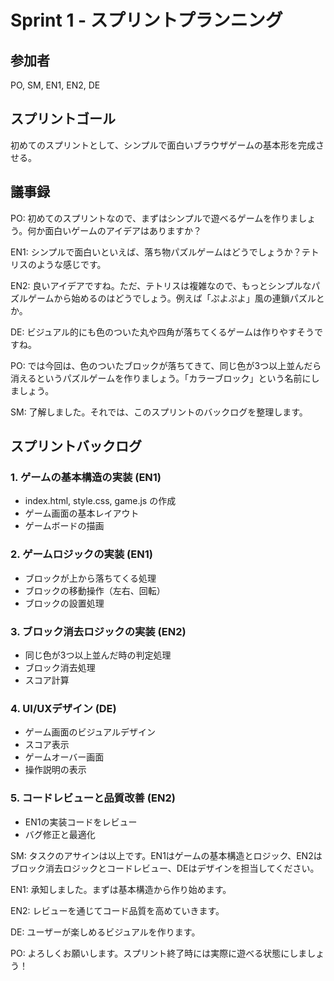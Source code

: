 # Sprint 1 - スプリントプランニング

## 参加者
PO, SM, EN1, EN2, DE

## スプリントゴール
初めてのスプリントとして、シンプルで面白いブラウザゲームの基本形を完成させる。

## 議事録

PO: 初めてのスプリントなので、まずはシンプルで遊べるゲームを作りましょう。何か面白いゲームのアイデアはありますか？

EN1: シンプルで面白いといえば、落ち物パズルゲームはどうでしょうか？テトリスのような感じです。

EN2: 良いアイデアですね。ただ、テトリスは複雑なので、もっとシンプルなパズルゲームから始めるのはどうでしょう。例えば「ぷよぷよ」風の連鎖パズルとか。

DE: ビジュアル的にも色のついた丸や四角が落ちてくるゲームは作りやすそうですね。

PO: では今回は、色のついたブロックが落ちてきて、同じ色が3つ以上並んだら消えるというパズルゲームを作りましょう。「カラーブロック」という名前にしましょう。

SM: 了解しました。それでは、このスプリントのバックログを整理します。

## スプリントバックログ

### 1. ゲームの基本構造の実装 (EN1)
- index.html, style.css, game.js の作成
- ゲーム画面の基本レイアウト
- ゲームボードの描画

### 2. ゲームロジックの実装 (EN1)
- ブロックが上から落ちてくる処理
- ブロックの移動操作（左右、回転）
- ブロックの設置処理

### 3. ブロック消去ロジックの実装 (EN2)
- 同じ色が3つ以上並んだ時の判定処理
- ブロック消去処理
- スコア計算

### 4. UI/UXデザイン (DE)
- ゲーム画面のビジュアルデザイン
- スコア表示
- ゲームオーバー画面
- 操作説明の表示

### 5. コードレビューと品質改善 (EN2)
- EN1の実装コードをレビュー
- バグ修正と最適化

SM: タスクのアサインは以上です。EN1はゲームの基本構造とロジック、EN2はブロック消去ロジックとコードレビュー、DEはデザインを担当してください。

EN1: 承知しました。まずは基本構造から作り始めます。

EN2: レビューを通じてコード品質を高めていきます。

DE: ユーザーが楽しめるビジュアルを作ります。

PO: よろしくお願いします。スプリント終了時には実際に遊べる状態にしましょう！
